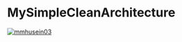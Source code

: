 # MySimpleCleanArchitecture
[![mmhusein03](https://circleci.com/gh/mmhusein03/MySimpleCleanArchitecture.svg?style=svg)](https://circleci.com/gh/mmhusein03/MySimpleCleanArchitecture)
